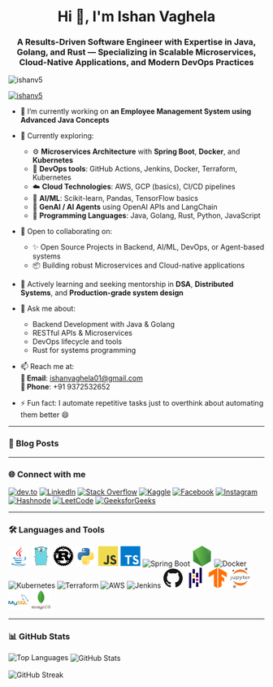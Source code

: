 <h1 align="center">Hi 👋, I'm Ishan Vaghela</h1>
<h3 align="center">
  A Results-Driven Software Engineer with Expertise in Java, Golang, and Rust — Specializing in Scalable Microservices, Cloud-Native Applications, and Modern DevOps Practices
</h3>

<p align="left">
  <img src="https://komarev.com/ghpvc/?username=ishanv5&label=Profile%20views&color=0e75b6&style=flat" alt="ishanv5" />
</p>

<p align="left">
  <a href="https://github.com/ryo-ma/github-profile-trophy">
    <img src="https://github-profile-trophy.vercel.app/?username=ishanv5" alt="ishanv5" />
  </a>
</p>

- 🔭 I’m currently working on **an Employee Management System using Advanced Java Concepts**

- 🌱 Currently exploring:
  - ⚙️ **Microservices Architecture** with **Spring Boot**, **Docker**, and **Kubernetes**
  - 🚀 **DevOps tools**: GitHub Actions, Jenkins, Docker, Terraform, Kubernetes
  - ☁️ **Cloud Technologies**: AWS, GCP (basics), CI/CD pipelines
  - 🧠 **AI/ML**: Scikit-learn, Pandas, TensorFlow basics
  - 🤖 **GenAI / AI Agents** using OpenAI APIs and LangChain
  - 🔧 **Programming Languages**: Java, Golang, Rust, Python, JavaScript

- 👯 Open to collaborating on:
  - ✨ Open Source Projects in Backend, AI/ML, DevOps, or Agent-based systems
  - 📦 Building robust Microservices and Cloud-native applications

- 🤝 Actively learning and seeking mentorship in **DSA**, **Distributed Systems**, and **Production-grade system design**

- 💬 Ask me about:  
  - Backend Development with Java & Golang  
  - RESTful APIs & Microservices  
  - DevOps lifecycle and tools  
  - Rust for systems programming

- 📫 Reach me at:  
  **📧 Email**: ishanvaghela01@gmail.com  
  **📱 Phone**: +91 9372532652

- ⚡ Fun fact: I automate repetitive tasks just to overthink about automating them better 😄

---

### 📝 Blog Posts
<!-- BLOG-POST-LIST:START -->
<!-- BLOG-POST-LIST:END -->

---

### 🌐 Connect with me

<p align="left">
<a href="https://dev.to/ishan_vaghela_ae9ee64c8db" target="blank"><img src="https://raw.githubusercontent.com/rahuldkjain/github-profile-readme-generator/master/src/images/icons/Social/devto.svg" alt="dev.to" height="30" width="40" /></a>
<a href="https://www.linkedin.com/in/ishan-vaghela-b40a28212/" target="blank"><img src="https://raw.githubusercontent.com/rahuldkjain/github-profile-readme-generator/master/src/images/icons/Social/linked-in-alt.svg" alt="LinkedIn" height="30" width="40" /></a>
<a href="https://stackoverflow.com/users/21203547/ishan-vaghela" target="blank"><img src="https://raw.githubusercontent.com/rahuldkjain/github-profile-readme-generator/master/src/images/icons/Social/stack-overflow.svg" alt="Stack Overflow" height="30" width="40" /></a>
<a href="https://www.kaggle.com/ishanvaghela" target="blank"><img src="https://raw.githubusercontent.com/rahuldkjain/github-profile-readme-generator/master/src/images/icons/Social/kaggle.svg" alt="Kaggle" height="30" width="40" /></a>
<a href="https://www.facebook.com/ishan.vaghela.902/" target="blank"><img src="https://raw.githubusercontent.com/rahuldkjain/github-profile-readme-generator/master/src/images/icons/Social/facebook.svg" alt="Facebook" height="30" width="40" /></a>
<a href="https://www.instagram.com/ishanv__0512/" target="blank"><img src="https://raw.githubusercontent.com/rahuldkjain/github-profile-readme-generator/master/src/images/icons/Social/instagram.svg" alt="Instagram" height="30" width="40" /></a>
<a href="https://hashnode.com/@ishanv5" target="blank"><img src="https://raw.githubusercontent.com/rahuldkjain/github-profile-readme-generator/master/src/images/icons/Social/hashnode.svg" alt="Hashnode" height="30" width="40" /></a>
<a href="https://leetcode.com/u/ishanvaghela01/" target="blank"><img src="https://raw.githubusercontent.com/rahuldkjain/github-profile-readme-generator/master/src/images/icons/Social/leet-code.svg" alt="LeetCode" height="30" width="40" /></a>
<a href="https://www.geeksforgeeks.org/user/ishanvag4wwb/" target="blank"><img src="https://raw.githubusercontent.com/rahuldkjain/github-profile-readme-generator/master/src/images/icons/Social/geeks-for-geeks.svg" alt="GeeksforGeeks" height="30" width="40" /></a>
</p>

---

### 🛠️ Languages and Tools

<p align="left">
  <!-- Core Languages -->
  <img src="https://raw.githubusercontent.com/devicons/devicon/master/icons/java/java-original.svg" alt="Java" width="40" height="40"/>
  <img src="https://raw.githubusercontent.com/devicons/devicon/master/icons/go/go-original.svg" alt="Golang" width="40" height="40"/>
  <img src="https://raw.githubusercontent.com/devicons/devicon/master/icons/rust/rust-plain.svg" alt="Rust" width="40" height="40"/>
  <img src="https://raw.githubusercontent.com/devicons/devicon/master/icons/python/python-original.svg" alt="Python" width="40" height="40"/>
  <img src="https://raw.githubusercontent.com/devicons/devicon/master/icons/javascript/javascript-original.svg" alt="JavaScript" width="40" height="40"/>
  <img src="https://raw.githubusercontent.com/devicons/devicon/master/icons/typescript/typescript-original.svg" alt="TypeScript" width="40" height="40"/>

  <!-- Backend and Microservices -->
  <img src="https://www.vectorlogo.zone/logos/springio/springio-icon.svg" alt="Spring Boot" width="40" height="40"/>
  <img src="https://raw.githubusercontent.com/devicons/devicon/master/icons/nodejs/nodejs-original.svg" alt="Node.js" width="40" height="40"/>
  
  <!-- DevOps & Cloud -->
  <img src="https://www.vectorlogo.zone/logos/docker/docker-icon.svg" alt="Docker" width="40" height="40"/>
  <img src="https://www.vectorlogo.zone/logos/kubernetes/kubernetes-icon.svg" alt="Kubernetes" width="40" height="40"/>
  <img src="https://www.vectorlogo.zone/logos/terraformio/terraformio-icon.svg" alt="Terraform" width="40" height="40"/>
  <img src="https://www.vectorlogo.zone/logos/amazon_aws/amazon_aws-icon.svg" alt="AWS" width="40" height="40"/>
  <img src="https://www.vectorlogo.zone/logos/jenkins/jenkins-icon.svg" alt="Jenkins" width="40" height="40"/>
  <img src="https://raw.githubusercontent.com/devicons/devicon/master/icons/github/github-original.svg" alt="GitHub" width="40" height="40"/>

  <!-- AI/ML -->
  <img src="https://raw.githubusercontent.com/devicons/devicon/master/icons/pandas/pandas-original.svg" alt="Pandas" width="40" height="40"/>
  <img src="https://raw.githubusercontent.com/devicons/devicon/master/icons/tensorflow/tensorflow-original.svg" alt="TensorFlow" width="40" height="40"/>
  <img src="https://raw.githubusercontent.com/devicons/devicon/master/icons/jupyter/jupyter-original-wordmark.svg" alt="Jupyter" width="40" height="40"/>

  <!-- Databases -->
  <img src="https://raw.githubusercontent.com/devicons/devicon/master/icons/mysql/mysql-original-wordmark.svg" alt="MySQL" width="40" height="40"/>
  <img src="https://raw.githubusercontent.com/devicons/devicon/master/icons/mongodb/mongodb-original-wordmark.svg" alt="MongoDB" width="40" height="40"/>
</p>

---

### 📊 GitHub Stats

<p><img align="left" src="https://github-readme-stats.vercel.app/api/top-langs?username=ishanv5&show_icons=true&locale=en&layout=compact" alt="Top Languages" /></p>

<p>&nbsp;<img align="center" src="https://github-readme-stats.vercel.app/api?username=ishanv5&show_icons=true&locale=en" alt="GitHub Stats" /></p>

<p><img align="center" src="https://github-readme-streak-stats.herokuapp.com/?user=ishanv5&" alt="GitHub Streak" /></p>
